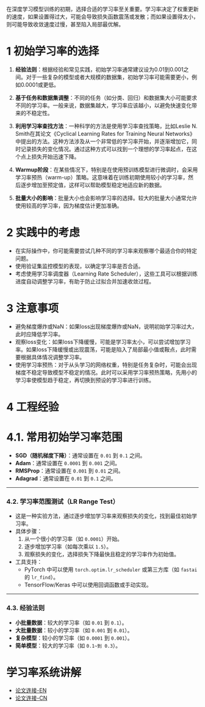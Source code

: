 在深度学习模型训练的初期，选择合适的学习率至关重要。学习率决定了权重更新的速度，如果设置得过大，可能会导致损失函数震荡或发散；而如果设置得太小，则可能导致收敛速度过慢，甚至陷入局部最优解。

# 1 初始学习率的选择

1. **经验法则**：根据经验和常见实践，初始学习率通常建议设为0.01到0.001之间。对于一些复杂的模型或者大规模的数据集，初始学习率可能需要更小，例如0.0001或更低。

2. **基于任务和数据集调整**：不同的任务（如分类、回归）和数据集大小可能要求不同的学习率。一般来说，数据集越大，学习率应该越小，以避免快速变化带来的不稳定性。

3. **利用学习率查找方法**：一种科学的方法是使用学习率查找策略，比如Leslie N. Smith在其论文《Cyclical Learning Rates for Training Neural Networks》中提出的方法。这种方法涉及从一个非常低的学习率开始，并逐渐增加它，同时记录损失的变化情况。通过这种方式可以找到一个理想的学习率起点，在这个点上损失开始迅速下降。

4. **Warmup阶段**：在某些情况下，特别是在使用预训练模型进行微调时，会采用学习率预热（warm-up）策略。这意味着在训练初期使用较小的学习率，然后逐步增加至预定值，这样可以帮助模型稳定地适应新的数据。

5. **批量大小的影响**：批量大小也会影响学习率的选择。较大的批量大小通常允许使用较高的学习率，因为梯度估计更加准确。

# 2 实践中的考虑

- 在实际操作中，你可能需要尝试几种不同的学习率来观察哪个最适合你的特定问题。
- 使用验证集监控模型的表现，以确定学习率是否合适。
- 考虑使用学习率调度器（Learning Rate Scheduler），这些工具可以根据训练进度自动调整学习率，有助于防止过拟合并加速收敛过程。


# 3 注意事项
- 避免梯度爆炸或NaN：如果loss出现梯度爆炸或NaN，说明初始学习率过大，此时应降低学习率。
- 观察loss变化：如果loss下降缓慢，可能是学习率太小，可以尝试增加学习率。如果loss下降缓慢或出现震荡，可能是陷入了局部最小值或鞍点，此时需要根据具体情况调整学习率。
- 使用学习率预热：对于从头学习的网络权重，特别是任务复杂时，可能会出现梯度不稳定导致模型不稳定的情况。此时可以采用学习率预热策略，先用小的学习率使模型趋于稳定，再切换到预设的学习率进行训练。

# 4 工程经验
# 4.1. **常用初始学习率范围**
   - **SGD（随机梯度下降）**：通常设置在 `0.01` 到 `0.1` 之间。
   - **Adam**：通常设置在 `0.0001` 到 `0.001` 之间。
   - **RMSProp**：通常设置在 `0.001` 到 `0.01` 之间。
   - **Adagrad**：通常设置在 `0.01` 到 `0.1` 之间。

---

### 4.2. **学习率范围测试（LR Range Test）**
   - 这是一种实验方法，通过逐步增加学习率来观察损失的变化，找到最佳初始学习率。
   - 具体步骤：
     1. 从一个很小的学习率（如 `0.0001`）开始。
     2. 逐步增加学习率（如每次乘以 `1.5`）。
     3. 观察损失的变化，选择损失下降最快且稳定的学习率作为初始值。
   - 工具支持：
     - PyTorch 中可以使用 `torch.optim.lr_scheduler` 或第三方库（如 `fastai` 的 `lr_find`）。
     - TensorFlow/Keras 中可以使用回调函数或手动实现。

---

### 4.3. **经验法则**
   - **小批量数据**：较大的学习率（如 `0.01` 到 `0.1`）。
   - **大批量数据**：较小的学习率（如 `0.001` 到 `0.01`）。
   - **复杂模型**：较小的学习率（如 `0.0001` 到 `0.001`）。
   - **简单模型**：较大的学习率（如 `0.1~到 0.3`）。

# 学习率系统讲解

- [论文连接-EN](https://arxiv.org/abs/2210.12936)
- [论文连接-CN](https://yiyibooks.cn/arxiv/2210.12936v1/index.html)
